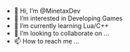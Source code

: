 - 👋 Hi, I’m @MinetaxDev
- 👀 I’m interested in Developing Games
- 🌱 I’m currently learning Lua/C++
- 💞️ I’m looking to collaborate on ...
- 📫 How to reach me ...

<!---
MinetaxDev/MinetaxDev is a ✨ special ✨ repository because its `README.md` (this file) appears on your GitHub profile.
You can click the Preview link to take a look at your changes.
--->
